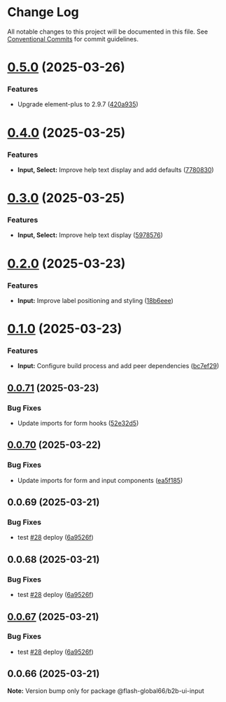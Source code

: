 # Change Log

All notable changes to this project will be documented in this file.
See [Conventional Commits](https://conventionalcommits.org) for commit guidelines.

# [0.5.0](https://github.com/Flash-Global66/b2b-ui-framework/compare/@flash-global66/b2b-ui-input@0.4.0...@flash-global66/b2b-ui-input@0.5.0) (2025-03-26)


### Features

* Upgrade element-plus to 2.9.7 ([420a935](https://github.com/Flash-Global66/b2b-ui-framework/commit/420a935fb2a253e40edf8b38d4b616ecaf9d7704))





# [0.4.0](https://github.com/Flash-Global66/b2b-ui-framework/compare/@flash-global66/b2b-ui-input@0.3.0...@flash-global66/b2b-ui-input@0.4.0) (2025-03-25)


### Features

* **Input, Select:** Improve help text display and add defaults ([7780830](https://github.com/Flash-Global66/b2b-ui-framework/commit/77808304d84d739cc6d5799940493ef513e82c39))





# [0.3.0](https://github.com/Flash-Global66/b2b-ui-framework/compare/@flash-global66/b2b-ui-input@0.2.0...@flash-global66/b2b-ui-input@0.3.0) (2025-03-25)


### Features

* **Input, Select:** Improve help text display ([5978576](https://github.com/Flash-Global66/b2b-ui-framework/commit/59785765977bd2c94a4b7f6b73af52ed57979e6d))





# [0.2.0](https://github.com/Flash-Global66/b2b-ui-framework/compare/@flash-global66/b2b-ui-input@0.1.0...@flash-global66/b2b-ui-input@0.2.0) (2025-03-23)


### Features

* **Input:** Improve label positioning and styling ([18b6eee](https://github.com/Flash-Global66/b2b-ui-framework/commit/18b6eeec8e05a1e9722ec1a47d01b2b88789140a))





# [0.1.0](https://github.com/Flash-Global66/b2b-ui-framework/compare/@flash-global66/b2b-ui-input@0.0.71...@flash-global66/b2b-ui-input@0.1.0) (2025-03-23)


### Features

* **Input:** Configure build process and add peer dependencies ([bc7ef29](https://github.com/Flash-Global66/b2b-ui-framework/commit/bc7ef2908b9a87029befa02299033e36db7f47a1))





## [0.0.71](https://github.com/Flash-Global66/b2b-ui-framework/compare/@flash-global66/b2b-ui-input@0.0.70...@flash-global66/b2b-ui-input@0.0.71) (2025-03-23)


### Bug Fixes

* Update imports for form hooks ([52e32d5](https://github.com/Flash-Global66/b2b-ui-framework/commit/52e32d5b408f066ad4ac3a3d0cd3b7dd610bcdd5))





## [0.0.70](https://github.com/Flash-Global66/b2b-ui-framework/compare/@flash-global66/b2b-ui-input@0.0.69...@flash-global66/b2b-ui-input@0.0.70) (2025-03-22)


### Bug Fixes

* Update imports for form and input components ([ea5f185](https://github.com/Flash-Global66/b2b-ui-framework/commit/ea5f185b480cc1fd7a230925eb004964968bc413))





## 0.0.69 (2025-03-21)


### Bug Fixes

* test [#28](https://github.com/Flash-Global66/b2b-ui-framework/issues/28) deploy ([6a9526f](https://github.com/Flash-Global66/b2b-ui-framework/commit/6a9526f986d683e05284d289c3022e35e1c7a590))





## 0.0.68 (2025-03-21)


### Bug Fixes

* test [#28](https://github.com/Flash-Global66/b2b-ui-framework/issues/28) deploy ([6a9526f](https://github.com/Flash-Global66/b2b-ui-framework/commit/6a9526f986d683e05284d289c3022e35e1c7a590))





## [0.0.67](https://github.com/Flash-Global66/b2b-ui-framework/compare/@flash-global66/b2b-ui-input@0.0.66...@flash-global66/b2b-ui-input@0.0.67) (2025-03-21)


### Bug Fixes

* test [#28](https://github.com/Flash-Global66/b2b-ui-framework/issues/28) deploy ([6a9526f](https://github.com/Flash-Global66/b2b-ui-framework/commit/6a9526f986d683e05284d289c3022e35e1c7a590))





## 0.0.66 (2025-03-21)

**Note:** Version bump only for package @flash-global66/b2b-ui-input
